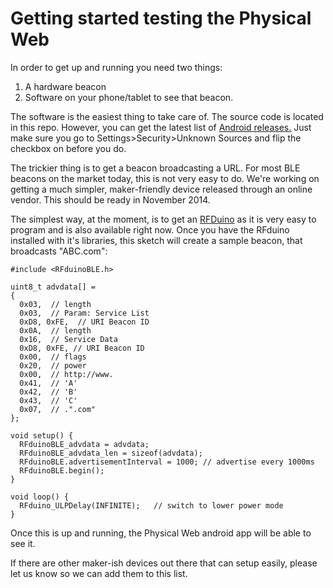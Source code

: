 # Getting started testing the Physical Web

In order to get up and running you need two things:

1. A hardware beacon
2. Software on your phone/tablet to see that beacon.

The software is the easiest thing to take care of. The source code is located in this repo. However, you can get the latest list of [Android releases.](https://github.com/google/physical-web/releases) Just make sure you go to Settings>Security>Unknown Sources and flip the checkbox on before you do. 

The trickier thing is to get a beacon broadcasting a URL. For most BLE beacons on the market today, this is not very easy to do. We're working on getting a much simpler, maker-friendly device released through an online vendor. This should be ready in November 2014.

The simplest way, at the moment, is to get an [RFDuino](http://www.rfduino.com/) as it is very easy to program and is also available right now.  Once you have the RFduino installed with it's libraries, this  sketch will create a sample beacon, that broadcasts "ABC.com":

    #include <RFduinoBLE.h>

	uint8_t advdata[] =
	{
	  0x03,  // length
	  0x03,  // Param: Service List
	  0xD8, 0xFE,  // URI Beacon ID
	  0x0A,  // length
	  0x16,  // Service Data
	  0xD8, 0xFE, // URI Beacon ID
	  0x00,  // flags
	  0x20,  // power
	  0x00,  // http://www.
	  0x41,  // 'A'
	  0x42,  // 'B'
	  0x43,  // 'C'
	  0x07,  // .".com"
	};

	void setup() {
	  RFduinoBLE_advdata = advdata;
	  RFduinoBLE_advdata_len = sizeof(advdata);
	  RFduinoBLE.advertisementInterval = 1000; // advertise every 1000ms
	  RFduinoBLE.begin();
	}

	void loop() {
	  RFduino_ULPDelay(INFINITE);   // switch to lower power mode
	}

Once this is up and running, the Physical Web android app will be able to see it.

If there are other maker-ish devices out there that can setup easily, please let us know so we can add them to this list.
